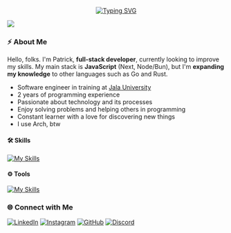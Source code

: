 <p align="center">
  <a href="https://git.io/typing-svg"><img src="https://readme-typing-svg.demolab.com?font=JetBrainsMono+Nerd+Font&size=28&duration=3500&pause=1000&center=true&random=false&width=435&lines=Software+Engineer;Web+Developer;Programmer" alt="Typing SVG" /></a>
</p>
<img src="https://user-images.githubusercontent.com/73097560/115834477-dbab4500-a447-11eb-908a-139a6edaec5c.gif">


### ⚡ About Me

Hello, folks. I'm Patrick, **full-stack developer**, currently looking to improve my skills. My main stack is **JavaScript** (Next, Node/Bun), but I'm **expanding my knowledge** to other languages such as Go and Rust.


- Software engineer in training at [Jala University](https://jala.university/en/)
- 2 years of programming experience
- Passionate about technology and its processes
- Enjoy solving problems and helping others in programming
- Constant learner with a love for discovering new things
- I use Arch, btw
    
#### 🛠️ Skills

[![My Skills](https://skillicons.dev/icons?i=ts,next,nodejs,bun,spring,postgres,mongo&perline=7)](https://skillicons.dev)
  
#### ⚙️ Tools

[![My Skills](https://skillicons.dev/icons?i=linux,git,docker,figma,vscode,md&perline=7)](https://skillicons.dev)

### 🌐 Connect with Me

[![LinkedIn](https://img.shields.io/badge/LinkedIn-0077B5?style=for-the-badge&logo=linkedin&logoColor=white)](https://www.linkedin.com/in/patrick-lsilva/)
[![Instagram](https://img.shields.io/badge/Instagram-E4405F?style=for-the-badge&logo=instagram&logoColor=white)](https://www.instagram.com/_patrick.js)
[![GitHub](https://img.shields.io/badge/GitHub-100000?style=for-the-badge&logo=github&logoColor=white)](https://github.com/patricks-js)
[![Discord](https://img.shields.io/badge/Discord-%237289DA.svg?style=for-the-badge&logo=Discord&logoColor=white)](https://discord.gg/patrick.js#7091)
